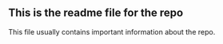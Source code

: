 ## This is the readme file for the repo

This file usually contains important information about the repo.